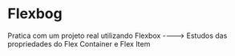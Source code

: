 # Flexbog
Pratica com um projeto real utilizando Flexbox ----> Estudos das propriedades do Flex Container e Flex Item
